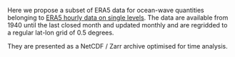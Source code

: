 Here we propose a subset of ERA5 data for ocean-wave quantities belonging to [ERA5 hourly data on single levels](https://doi.org/10.24381/cds.adbb2d47). The data are available from 1940 until the last closed month and updated monthly and are regridded to a regular lat-lon grid of 0.5 degrees.

They are presented as a NetCDF / Zarr archive optimised for time analysis.
